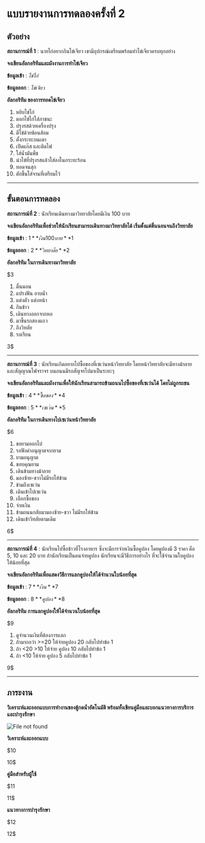 # แบบรายงานการทดลองครั้งที่ 2

## ตัวอย่าง

**สถานการณ์ที่ 1** : นายไก่อยากกินไข่เจียว เขามีอุปกรณ์เตรียมพร้อมทำไข่เจียวครบทุกอย่าง

**จงเขียนอัลกอริทึมและผังงานการทำไข่เจียว**

**ข้อมูลเข้า** : _ไข่ไก่_

**ข้อมูลออก** : _ไข่เจียว_

**อัลกอริทึม ของการทอดไข่เจียว**

1.  หยิบไข่ไก่
2.  ตอกไข่ไก่ใส่ภาชนะ
3.  ปรุงรสด้วยเครื่องปรุง
4.  ตีไข่ด้วยช้อนส้อม
5.  ตั้งกระทะบนเตา
6.  เปิดแก๊ส และติดไฟ
7.  ใส่น้ำมันพืช
8.  นำไข่ที่ปรุงรสแล้วใส่ลงในกระทะร้อน
9.  ทอดจนสุก
10. ตักขึ้นใส่จานที่เตรียมไว้

----------

## ขั้นตอนการทดลอง

**สถานการณ์ที่ 2** : นักเรียนเดินทางมาวิทยาลัยโดยมีเงิน 100 บาท

**จงเขียนอัลกอริทึมเพื่อช่วยให้นักเรียนสามารถเดินทางมาวิทยาลัยได้ เริ่มตั้งแต่ตื่นนอนจนถึงวิทยาลัย**

**ข้อมูลเข้า** : $1 **เงิน 100 บาท**  1$

**ข้อมูลออก** : $2 **วิทยาลัย**      2$

**อัลกอริทึม ในการเดินทางมาวิทยาลัย**

$3

1.  ตื่นนอน
2.  แปรงฟัน อาบน้ำ
3.  แต่งตัว แต่งหน้า
4.  กินข้าว
5.  เดินทางออกจากหอ
6.  มาขึ้นรถสองแถว
7.  ถึงวิทลัย
8.  รอเรียน

3$

----------

**สถานการณ์ที่ 3** : นักเรียนเกิดอยากไปซื้อของที่เซเว่นหน้าวิทยาลัย โดยหน้าวิทยาลัยจะมีทางม้าลาย และสัญญาณไฟจราจร บนถนนมีรถสัญจรไปมาเป็นระยะๆ

**จงเขียนอัลกอริทึมและผังงานเพื่อให้นักเรียนสามารถข้ามถนนไปซื้อของที่เซเว่นได้ โดยไม่ถูกรถชน**

**ข้อมูลเข้า** : $4  **ซื้อของ**     4$

**ข้อมูลออก** : $5 **เซเว่น**      5$

**อัลกอริทึม ในการเดินทางไปเซเว่นหน้าวิทยาลัย**

$6

1.  ขอยามออกไป
2.  รอฟังคำอนุญาตจากยาม
3.  ยามอนุญาต 
4.  ขอบคุณยาม
5.  เดินข้ามทางม้าลาย
6.  มองซ้าย-ขวาไม่มีรถให้ข้าม
7.  ข้ามถึงเซเว่น
8.  เดินเข้าไปเซเว่น
9.  เลือกซื้อของ
10. จ่ายเงิน
11. ข้ามถนนกลับมามองซ้าย-ขวา ไม่มีรถให้ข้าม
12. เดินเข้าวิทลัยตามเดิม

6$

----------

**สถานการณ์ที่ 4** : นักเรียนไปซื้อข้าวที่โรงอาหาร ซึ่งจะมีการจ่ายเงินซื้อคูปอง โดยคูปองมี 3 ราคา คือ 5, 10 และ 20 บาท ถ้านักเรียนเป็นคนจ่ายคูปอง นักเรียนจะมีวิธีการอย่างไร ที่จะใช้จำนวนใบคูปองให้น้อยที่สุด

**จงเขียนอัลกอริทึมเพื่อแสดงวิธีการแลกคูปองให้ได้จำนวนใบน้อยที่สุด**

**ข้อมูลเข้า** : $7  **เงิน**     7$

**ข้อมูลออก** : $8  **คูปอง**     8$

**อัลกอริทึม การแลกคูปองให้ได้จำนวนใบน้อยที่สุด**

$9

1.  ดูจำนวนเงินที่ต้องการแลก
2.  ถ้ามากกว่า >=20 ให้จ่ายคูปอง 20 กลับไปทำข้อ 1
3.  ถ้า <20 >10 ให้จ่าย คูปอง 10 กลับไปทำข้อ 1
4.  ถ้า <10 ให้จ่าย คูปอง 5 กลับไปทำข้อ 1

9$

----------

## ภาระงาน

**วิเคราะห์และออกแบบการทำงานของตู้กดน้ำอัตโนมัติ พร้อมทั้งเขียนคู่มือและบอกแนวทางการบริการและบำรุงรักษา**

![File not found](img/drink1.jpg)

**วิเคราะห์และออกแบบ**

$10



10$


**คู่มือสำหรับผู้ใช้**

$11



11$

**แนวทางการบำรุงรักษา**

$12



12$

